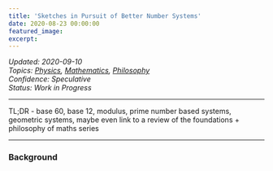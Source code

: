 ```yaml
---
title: 'Sketches in Pursuit of Better Number Systems'
date: 2020-08-23 00:00:00
featured_image: 
excerpt: 
---
```

*Updated: 2020-09-10*  
*Topics: [Physics](https://mundyreimer.github.io/archive), [Mathematics](https://mundyreimer.github.io/archive), [Philosophy](https://mundyreimer.github.io/archive)*  
*Confidence: Speculative*  
*Status: Work in Progress* 

---

TL;DR - base 60, base 12, modulus, prime number based systems, geometric systems, maybe even link to a review of the foundations + philosophy of maths series

---

### Background


